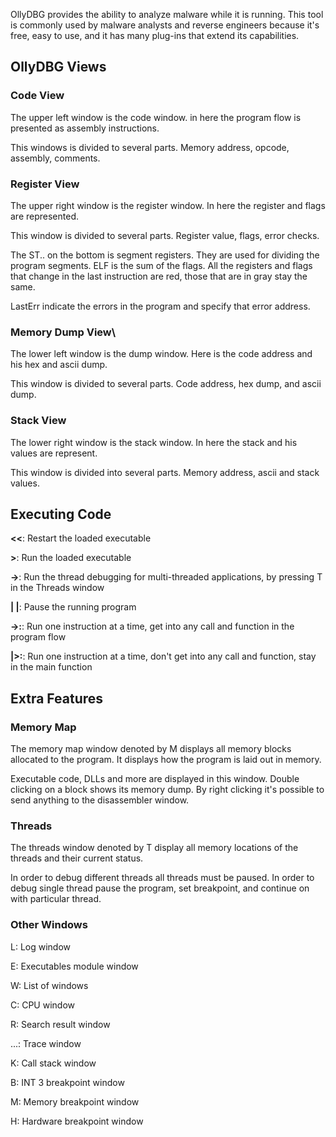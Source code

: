 OllyDBG provides the ability to analyze malware while it is running. This tool is commonly used by malware analysts and reverse engineers because it's free, easy to use, and it has many plug-ins that extend its capabilities.

## OllyDBG Views

### Code View

The upper left window is the code window. in here the program flow is presented as assembly instructions.

This windows is divided to several parts. Memory address, opcode, assembly, comments.

### Register View

The upper right window is the register window. In here the register and flags are represented.

This window is divided to several parts. Register value, flags, error checks.

The ST.. on the bottom is segment registers. They are used for dividing the program segments. ELF is the sum of the flags. All the registers and flags that change in the last instruction are red, those that are in gray stay the same.

LastErr indicate the errors in the program and specify that error address.

### Memory Dump View\

The lower left window is the dump window. Here is the code address and his hex and ascii dump.

This window is divided to several parts. Code address, hex dump, and ascii dump.

### Stack View

The lower right window is the stack window. In here the stack and his values are represent.

This window is divided into several parts. Memory address, ascii and stack values.

## Executing Code

**<<**: Restart the loaded executable

**>**: Run the loaded executable

**->**: Run the thread debugging for multi-threaded applications, by pressing T in the Threads window

**| |**: Pause the running program

**->:**: Run one instruction at a time, get into any call and function in the program flow

**|>:**: Run one instruction at a time, don't get into any call and function, stay in the main function

## Extra Features

### Memory Map

The memory map window denoted by M displays all memory blocks allocated to the program. It displays how the program is laid out in memory.

Executable code, DLLs and more are displayed in this window. Double clicking on a block shows its memory dump. By right clicking it's possible to send anything to the disassembler window.

### Threads

The threads window denoted by T display all memory locations of the threads and their current status.

In order to debug different threads all threads must be paused. In order to debug single thread pause the program, set breakpoint, and continue on with particular thread.

### Other Windows

L: Log window

E: Executables module window

W: List of windows

C: CPU window

R: Search result window

...: Trace window

K: Call stack window

B: INT 3 breakpoint window

M: Memory breakpoint window

H: Hardware breakpoint window